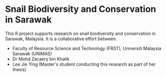 # Snail Biodiversity and Conservation in Sarawak

This R project supports research on snail biodiversity and conservation in Sarawak, Malaysia. It is a collaborative effort between:

-  Faculty of Resource Science and Technology (FRST), Universiti Malaysia Sarawak (UNIMAS)
-  Dr Mohd Zacaery bin Khalik
-  Lee Jie Ying (Master's student conducting this research as part of her thesis)
